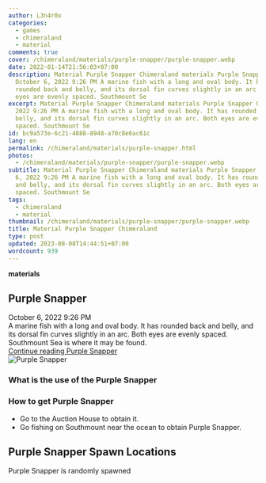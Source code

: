 ```yaml
---
author: L3n4r0x
categories:
  - games
  - chimeraland
  - material
comments: true
cover: /chimeraland/materials/purple-snapper/purple-snapper.webp
date: 2022-01-14T21:56:03+07:00
description: Material Purple Snapper Chimeraland materials Purple Snapper
  October 6, 2022 9:26 PM A marine fish with a long and oval body. It has
  rounded back and belly, and its dorsal fin curves slightly in an arc. Both
  eyes are evenly spaced. Southmount Se
excerpt: Material Purple Snapper Chimeraland materials Purple Snapper October 6,
  2022 9:26 PM A marine fish with a long and oval body. It has rounded back and
  belly, and its dorsal fin curves slightly in an arc. Both eyes are evenly
  spaced. Southmount Se
id: bc9a573e-6c21-4888-8948-a70c8e6ac61c
lang: en
permalink: /chimeraland/materials/purple-snapper.html
photos:
  - /chimeraland/materials/purple-snapper/purple-snapper.webp
subtitle: Material Purple Snapper Chimeraland materials Purple Snapper October
  6, 2022 9:26 PM A marine fish with a long and oval body. It has rounded back
  and belly, and its dorsal fin curves slightly in an arc. Both eyes are evenly
  spaced. Southmount Se
tags:
  - chimeraland
  - material
thumbnail: /chimeraland/materials/purple-snapper/purple-snapper.webp
title: Material Purple Snapper Chimeraland
type: post
updated: 2023-08-08T14:44:51+07:00
wordcount: 939
---
```


<link
  rel="stylesheet"
  href="https://rawcdn.githack.com/dimaslanjaka/Web-Manajemen/870a349/css/bootstrap-5-3-0-alpha3-wrapper.css"
/>
<section id="bootstrap-wrapper">
  <div data-bs-theme="dark">
    <div
      class="row g-0 border rounded overflow-hidden flex-md-row mb-4 shadow-sm position-relative bg-dark text-light"
    >
      <div class="col p-4 d-flex flex-column position-static">
        <strong class="d-inline-block mb-2 text-success">materials</strong>
        <h2 class="mb-0">Purple Snapper</h2>
        <div class="mb-1 text-muted">October 6, 2022 9:26 PM</div>
        <div class="mb-2 border p-1">
          A marine fish with a long and oval body. It has rounded back and
          belly, and its dorsal fin curves slightly in an arc. Both eyes are
          evenly spaced. Southmount Sea is where it may be found.
        </div>
        <a
          href="/chimeraland/materials/purple-snapper.html"
          class="stretched-link d-none text-primary"
          >Continue reading Purple Snapper</a
        >
      </div>
      <div class="col-auto d-none d-md-block d-lg-block">
        <img
          src="https://www.webmanajemen.com/chimeraland/materials/purple-snapper/purple-snapper.webp"
          alt="Purple Snapper"
        />
      </div>
    </div>
    <div class="row">
      <div class="col-lg-6 col-12 mb-2">
        <div class="card">
          <div class="card-body">
            <h3 class="card-title">What is the use of the Purple Snapper</h3>
            <div class="card-text"><ul></ul></div>
          </div>
        </div>
      </div>
      <div class="col-lg-6 col-12 mb-2">
        <div class="card">
          <div class="card-body">
            <h3 class="card-title">How to get Purple Snapper</h3>
            <div class="card-text">
              <ul>
                <li>Go to the Auction House to obtain it.</li>
                <li>
                  Go fishing on Southmount near the ocean to obtain Purple
                  Snapper.
                </li>
              </ul>
            </div>
          </div>
        </div>
      </div>
      <div class="col-12 mb-2">
        <h2>Purple Snapper Spawn Locations</h2>
        <p>Purple Snapper is randomly spawned</p>
      </div>
    </div>
  </div>
</section>